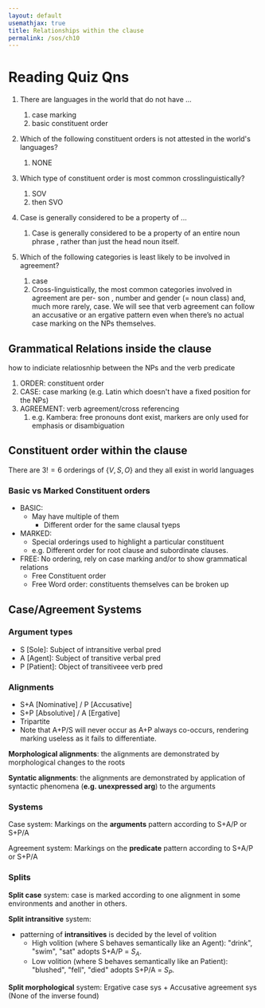 ```yaml
---
layout: default
usemathjax: true
title: Relationships within the clause
permalink: /sos/ch10
---
```


# Reading Quiz Qns

1. There are languages in the world that do not have ...
   1. case marking
   2. basic constituent order

2. Which of the following constituent orders is not attested in the world's languages?
   1. NONE

3. Which type of constituent order is most common crosslinguistically?
   1. SOV
   2. then SVO

4. Case is generally considered to be a property of ...
   1. Case is generally considered to be a property of an entire noun phrase , rather than just the head noun itself.

5. Which of the following categories is least likely to be involved in agreement?
   1. case
   2. Cross-linguistically, the most common categories involved in agreement are per-
son , number and gender (= noun class) and, much more rarely, case. We will see
that verb agreement can follow an accusative or an ergative pattern even when there’s
no actual case marking on the NPs themselves.

## Grammatical Relations inside the clause

how to indiciate relatiosnhip between the NPs and the verb predicate

1. ORDER: constituent order
2. CASE: case marking (e.g. Latin which doesn't have a fixed position for the NPs)
3. AGREEMENT: verb agreement/cross referencing
   1. e.g. Kambera: free pronouns dont exist, markers are only used for emphasis or disambiguation
   

## Constituent order within the clause

There are $3! = 6$ orderings of $\{V, S, O\}$ and they all exist in world languages

### Basic vs Marked Constituent orders

- BASIC:
  - May have multiple of them
    - Different order for the same clausal tyeps
- MARKED:
  - Special orderings used to highlight a particular constituent
  - e.g. Different order for root clause and subordinate clauses.
- FREE: No ordering, rely on case marking and/or to show grammatical relations
  - Free Constituent order
  - Free Word order: constituents themselves can be broken up

## Case/Agreement Systems

### Argument types

- S [Sole]: Subject of intransitive verbal pred
- A [Agent]: Subject of transitive verbal pred
- P [Patient]: Object of transitiveee verb pred

### Alignments

- S+A [Nominative] / P [Accusative]
- S+P [Absolutive] / A [Ergative]
- Tripartite
- Note that A+P/S will never occur as A+P always co-occurs, rendering marking useless as it fails to differentiate.

**Morphological alignments**: the alignments are demonstrated by morphological changes to the roots

**Syntatic alignments**: the alignments are demonstrated by application of syntactic phenomena (**e.g. unexpressed arg**) to the arguments

### Systems

Case system: Markings on the **arguments** pattern according to S+A/P or S+P/A

Agreement system: Markings on the **predicate** pattern according to S+A/P or S+P/A

### Splits

**Split case** system: case is marked according to one alignment in some environments and another in others.

**Split intransitive** system: 
- patterning of **intransitives** is decided by the level of volition
  - High volition (where S behaves semantically like an Agent): "drink", "swim", "sat" adopts S+A/P = $S_A$.
  - Low volition (where S behaves semantically like an Patient): "blushed", "fell", "died" adopts S+P/A = $S_P$.

**Split morphological** system: Ergative case sys + Accusative agreement sys (None of the inverse found)